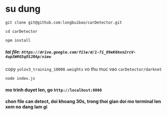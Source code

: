 # su dung

`git clone git@github.com:longbuibao/carDetector.git`

`cd carDetector`

`npm install`


##### tai file: `https://drive.google.com/file/d/1-7i_O9eK6hxn2rcV-4up3W0G5q8SJRAp/view`
copy `yolov3_training_10000.weights` vo thu muc vao `carDetector/darknet`

`node index.js`

#### mo trinh duyet len, go `http://localhost:8000`
#### chon file can detect, doi khoang 30s, trong thoi gian doi mo terminal len xem no dang lam gi

